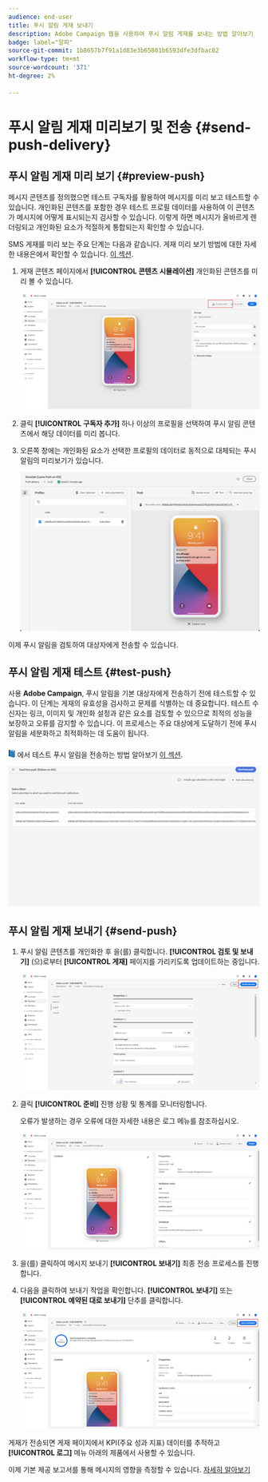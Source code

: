 ```yaml
---
audience: end-user
title: 푸시 알림 게재 보내기
description: Adobe Campaign 웹을 사용하여 푸시 알림 게재를 보내는 방법 알아보기
badge: label="알파"
source-git-commit: 1b8657b7f91a1d83e3b65801b6593dfe3dfbac82
workflow-type: tm+mt
source-wordcount: '371'
ht-degree: 2%

---
```


# 푸시 알림 게재 미리보기 및 전송 {#send-push-delivery}

## 푸시 알림 게재 미리 보기 {#preview-push}

메시지 콘텐츠를 정의했으면 테스트 구독자를 활용하여 메시지를 미리 보고 테스트할 수 있습니다. 개인화된 콘텐츠를 포함한 경우 테스트 프로필 데이터를 사용하여 이 콘텐츠가 메시지에 어떻게 표시되는지 검사할 수 있습니다. 이렇게 하면 메시지가 올바르게 렌더링되고 개인화된 요소가 적절하게 통합되는지 확인할 수 있습니다.

SMS 게재를 미리 보는 주요 단계는 다음과 같습니다. 게재 미리 보기 방법에 대한 자세한 내용은에서 확인할 수 있습니다. [이 섹션](../preview-test/preview-content.md).

1. 게재 콘텐츠 페이지에서 **[!UICONTROL 콘텐츠 시뮬레이션]** 개인화된 콘텐츠를 미리 볼 수 있습니다.

   ![](assets/push_send_1.png)

1. 클릭 **[!UICONTROL 구독자 추가]** 하나 이상의 프로필을 선택하여 푸시 알림 콘텐츠에서 해당 데이터를 미리 봅니다.


   <!--Once your test subscribers are selected, click **[!UICONTROL Select]**.
    ![](assets/push_send_5.png)-->

1. 오른쪽 창에는 개인화된 요소가 선택한 프로필의 데이터로 동적으로 대체되는 푸시 알림의 미리보기가 있습니다.

   ![](assets/push_send_7.png)

이제 푸시 알림을 검토하여 대상자에게 전송할 수 있습니다.

## 푸시 알림 게재 테스트 {#test-push}

사용 **Adobe Campaign**, 푸시 알림을 기본 대상자에게 전송하기 전에 테스트할 수 있습니다. 이 단계는 게재의 유효성을 검사하고 문제를 식별하는 데 중요합니다.
테스트 수신자는 링크, 이미지 및 개인화 설정과 같은 요소를 검토할 수 있으므로 최적의 성능을 보장하고 오류를 감지할 수 있습니다. 이 프로세스는 주요 대상에게 도달하기 전에 푸시 알림을 세분화하고 최적화하는 데 도움이 됩니다.

![](../assets/do-not-localize/book.png) 에서 테스트 푸시 알림을 전송하는 방법 알아보기 [이 섹션](../preview-test/test-deliveries.md#subscribers).

![](assets/push_send_6.png)

## 푸시 알림 게재 보내기 {#send-push}

1. 푸시 알림 콘텐츠를 개인화한 후 을(를) 클릭합니다. **[!UICONTROL 검토 및 보내기]** (으)로부터 **[!UICONTROL 게재]** 페이지를 가리키도록 업데이트하는 중입니다.

   ![](assets/push_send_2.png)

1. 클릭 **[!UICONTROL 준비]** 진행 상황 및 통계를 모니터링합니다.

   오류가 발생하는 경우 오류에 대한 자세한 내용은 로그 메뉴를 참조하십시오.

   ![](assets/push_send_3.png)

1. 을(를) 클릭하여 메시지 보내기 **[!UICONTROL 보내기]** 최종 전송 프로세스를 진행합니다.

1. 다음을 클릭하여 보내기 작업을 확인합니다. **[!UICONTROL 보내기]** 또는 **[!UICONTROL 예약된 대로 보내기]** 단추를 클릭합니다.

   ![](assets/push_send_4.png)

게재가 전송되면 게재 페이지에서 KPI(주요 성과 지표) 데이터를 추적하고 **[!UICONTROL 로그]** 메뉴 아래의 제품에서 사용할 수 있습니다.

이제 기본 제공 보고서를 통해 메시지의 영향을 측정할 수 있습니다. [자세히 알아보기](../reporting/push-report.md)

